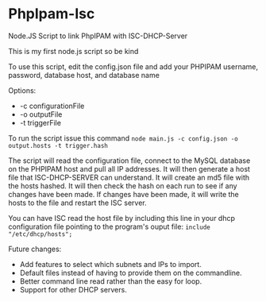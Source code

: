 # PhpIpam-Isc
Node.JS Script to link PhpIPAM with ISC-DHCP-Server

This is my first node.js script so be kind

To use this script, edit the config.json file and add your PHPIPAM username, password, database host, and database name

Options:
* -c configurationFile
* -o outputFile
* -t triggerFile

To run the script issue this command
```node main.js -c config.json -o output.hosts -t trigger.hash```

The script will read the configuration file, connect to the MySQL database on the PHPIPAM host and pull all IP addresses. It will then generate a host file that ISC-DHCP-SERVER can understand. It will create an md5 file with the hosts hashed. It will then check the hash on each run to see if any changes have been made. If changes have been made, it will write the hosts to the file and restart the ISC server.

You can have ISC read the host file by including this line in your dhcp configuration file pointing to the program's ouput file:
```include "/etc/dhcp/hosts";```

Future changes:
* Add features to select which subnets and IPs to import.
* Default files instead of having to provide them on the commandline.
* Better command line read rather than the easy for loop.
* Support for other DHCP servers.
